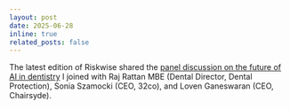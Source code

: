 ```yaml
---
layout: post
date: 2025-06-28
inline: true
related_posts: false
---
```


The latest edition of Riskwise shared the [panel discussion on the future of AI in dentistry](https://read.nxtbook.com/mps/riskwise/riskwise_uk_issue_67_june_2025/ai_panel.html?utm_campaign=EN_ALL_DEN_Riskwise_June_2025_2412166190&utm_medium=email&utm_source=mps&dm_i=2FC5,226ST,46XU46,7IM20,1) I joined with Raj Rattan MBE (Dental Director, Dental Protection), Sonia Szamocki (CEO, 32co), and Loven Ganeswaran (CEO, Chairsyde). 
